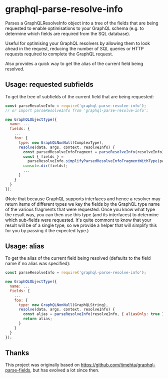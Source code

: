 graphql-parse-resolve-info
==========================

Parses a GraphQLResolveInfo object into a tree of the fields that are being
requested to enable optimisations to your GraphQL schema (e.g. to determine
which fields are required from the SQL database).

Useful for optimising your GraphQL resolvers by allowing them to look ahead in
the request, reducing the number of SQL queries or HTTP requests required to
complete the GraphQL request.

Also provides a quick way to get the alias of the current field being resolved.

Usage: requested subfields
--------------------------

To get the tree of subfields of the current field that are being requested:

```js
const parseResolveInfo = require('graphql-parse-resolve-info');
// or import parseResolveInfo from 'graphql-parse-resolve-info';

new GraphQLObjectType({
  name: ...
  fields: {
    ...
    foo: {
      type: new GraphQLNonNull(ComplexType),
      resolve(data, args, context, resolveInfo) {
        const parsedResolveInfoFragment = parseResolveInfo(resolveInfo);
        const { fields } =
          parseResolveInfo.simplifyParsedResolveInfoFragmentWithType(parsedResolveInfoFragment, ComplexType);
        console.dir(fields);
        ...
      }
    }
  }
});
```

(Note that because GraphQL supports interfaces and hence a resolver may return
items of different types we key the fields by the GraphQL type name of the
various fragments that were requested. Once you know what type the result was,
you can then use this type (and its interfaces) to determine which sub-fields
were requested. It's quite commont to know that your result will be of a single
type, so we provide a helper that will simplify this for you by passing it the
expected type.)

Usage: alias
------------

To get the alias of the current field being resolved (defaults to the field name if no alias was specified):

```js
const parseResolveInfo = require('graphql-parse-resolve-info');

new GraphQLObjectType({
  name: ...
  fields: {
    ...
    foo: {
      type: new GraphQLNonNull(GraphQLString),
      resolve(data, args, context, resolveInfo) {
        const alias = parseResolveInfo(resolveInfo, { aliasOnly: true });
        return alias;
      }
    }
  }
});
```

Thanks
------

This project was originally based on https://github.com/tjmehta/graphql-parse-fields, but has evolved a lot since then.
